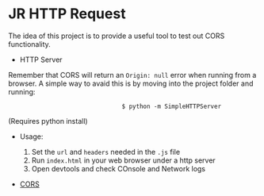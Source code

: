 # JR HTTP Request

  The idea of this project is to provide a useful tool to test out CORS functionality.


  - HTTP Server

  Remember that CORS will return an `Origin: null` error when running from a browser. A simple way to avaid this is by moving into the project folder and running:

                                    $ python -m SimpleHTTPServer

   (Requires python install)

   - Usage:
        1. Set the `url` and `headers` needed in the `.js` file
        2. Run `index.html` in your web browser under a http server
        3. Open devtools and check COnsole and Network logs

   - [CORS](https://developer.mozilla.org/es/docs/Web/HTTP/CORS)
